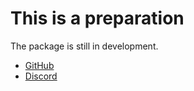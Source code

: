 # This is a preparation

The package is still in development.

* [GitHub](https://github.com/EQUENOS/disnake)
* [Discord](https://discord.gg/gJDbCw8aQy)
